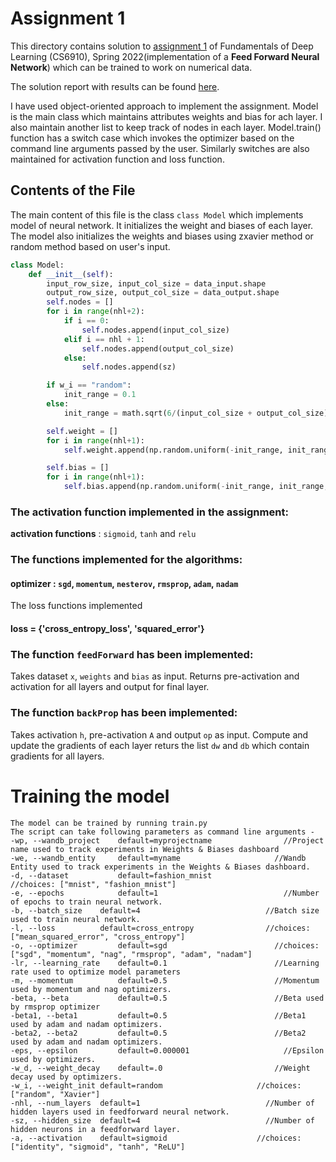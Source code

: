 # Assignment 1

This directory contains solution to [assignment 1]() of Fundamentals of Deep Learning (CS6910), Spring 2022(implementation of a **Feed Forward Neural Network**) which can be trained to work on numerical data.

The solution report with results can be found [here]().

I have used object-oriented approach to implement the assignment.
Model is the main class which maintains attributes weights and bias for ach layer. I also maintain another list to keep track of nodes in each layer.
Model.train() function has a switch case which invokes the optimizer based on the command line arguments passed by the user.
Similarly switches are also maintained for activation function and loss function.


## Contents of the File
The main content of this file is the class ```class Model``` which implements model of neural network. It initializes the weight and biases of each layer. The model also initializes the weights and biases using zxavier method or random method based on user's input.
```python
class Model:
    def __init__(self):
        input_row_size, input_col_size = data_input.shape
        output_row_size, output_col_size = data_output.shape
        self.nodes = []
        for i in range(nhl+2):
            if i == 0:
                self.nodes.append(input_col_size)
            elif i == nhl + 1:
                self.nodes.append(output_col_size)
            else:
                self.nodes.append(sz)

        if w_i == "random":
            init_range = 0.1
        else:
            init_range = math.sqrt(6/(input_col_size + output_col_size))

        self.weight = []
        for i in range(nhl+1):
            self.weight.append(np.random.uniform(-init_range, init_range, size = (self.nodes[i+1], self.nodes[i])))

        self.bias = []
        for i in range(nhl+1):
            self.bias.append(np.random.uniform(-init_range, init_range, size = (self.nodes[i+1])))
```

### The activation function implemented in the assignment:  
**activation functions** : ```sigmoid```, ```tanh``` and ```relu```  




### The functions implemented for the algorithms: 
#### **optimizer** : ```sgd```, ```momentum```, ```nesterov```, ```rmsprop```, ```adam```, ```nadam``` 
 
The loss functions implemented
#### **loss** = {'cross_entropy_loss', 'squared_error'}


### The function ```feedForward``` has been implemented:
Takes dataset ```x```, ```weights``` and ```bias``` as input.
Returns pre-activation and  activation for all layers and output for final layer. 


### The function ```backProp``` has been implemented:
Takes activation ```h```, pre-activation ```A``` and  output ```op``` as input.
Compute and update the gradients of each layer returs the list ```dw``` and ```db``` which contain gradients for all layers.



# Training the model 
```
The model can be trained by running train.py
The script can take following parameters as command line arguments -
-wp, --wandb_project    default=myprojectname	             //Project name used to track experiments in Weights & Biases dashboard
-we, --wandb_entity     default=myname	                   //Wandb Entity used to track experiments in the Weights & Biases dashboard.
-d, --dataset	        default=fashion_mnist	             //choices: ["mnist", "fashion_mnist"]
-e, --epochs	        default=1	                         //Number of epochs to train neural network.
-b, --batch_size	default=4	                         //Batch size used to train neural network.
-l, --loss	        default=cross_entropy	             //choices: ["mean_squared_error", "cross_entropy"]
-o, --optimizer	        default=sgd	                       //choices: ["sgd", "momentum", "nag", "rmsprop", "adam", "nadam"]
-lr, --learning_rate	default=0.1	                       //Learning rate used to optimize model parameters
-m, --momentum	        default=0.5	                       //Momentum used by momentum and nag optimizers.
-beta, --beta	        default=0.5	                       //Beta used by rmsprop optimizer
-beta1, --beta1	        default=0.5	                       //Beta1 used by adam and nadam optimizers.
-beta2, --beta2	        default=0.5	                       //Beta2 used by adam and nadam optimizers.
-eps, --epsilon	        default=0.000001	                 //Epsilon used by optimizers.
-w_d, --weight_decay	default=.0	                       //Weight decay used by optimizers.
-w_i, --weight_init	default=random	                   //choices: ["random", "Xavier"]
-nhl, --num_layers	default=1	                         //Number of hidden layers used in feedforward neural network.
-sz, --hidden_size	default=4	                         //Number of hidden neurons in a feedforward layer.
-a, --activation	default=sigmoid	                   //choices: ["identity", "sigmoid", "tanh", "ReLU"]
```
